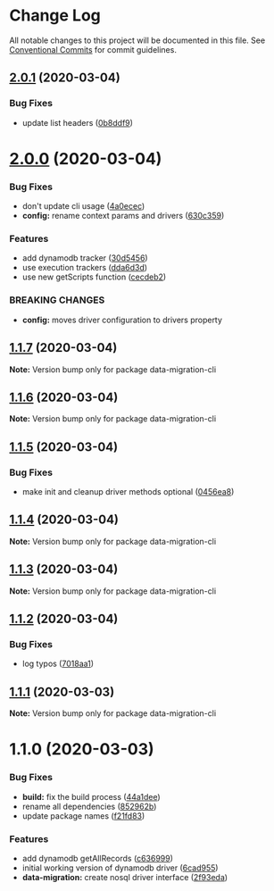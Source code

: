 # Change Log

All notable changes to this project will be documented in this file.
See [Conventional Commits](https://conventionalcommits.org) for commit guidelines.

## [2.0.1](https://github.com/theBenForce/data-migration/compare/data-migration-cli@2.0.0...data-migration-cli@2.0.1) (2020-03-04)


### Bug Fixes

* update list headers ([0b8ddf9](https://github.com/theBenForce/data-migration/commit/0b8ddf93951821b4e97e32f938ae9447a6e68e75))





# [2.0.0](https://github.com/theBenForce/data-migration/compare/data-migration-cli@1.1.7...data-migration-cli@2.0.0) (2020-03-04)


### Bug Fixes

* don't update cli usage ([4a0ecec](https://github.com/theBenForce/data-migration/commit/4a0ecec9149fd94df8de412bff2f8130c556c124))
* **config:** rename context params and drivers ([630c359](https://github.com/theBenForce/data-migration/commit/630c3597ebada4ef50a463a1bb7464f5959a8dac))


### Features

* add dynamodb tracker ([30d5456](https://github.com/theBenForce/data-migration/commit/30d54564ff40bf3731c8ccaf5f53dcfb78bb7339))
* use execution trackers ([dda6d3d](https://github.com/theBenForce/data-migration/commit/dda6d3d75c5b6e72d3e05c6c511005eeeafa0692))
* use new getScripts function ([cecdeb2](https://github.com/theBenForce/data-migration/commit/cecdeb21accca7dcf5f4b683f13d37bde1259c4a))


### BREAKING CHANGES

* **config:** moves driver configuration to drivers property





## [1.1.7](https://github.com/theBenForce/data-migration/compare/data-migration-cli@1.1.6...data-migration-cli@1.1.7) (2020-03-04)

**Note:** Version bump only for package data-migration-cli





## [1.1.6](https://github.com/theBenForce/data-migration/compare/data-migration-cli@1.1.5...data-migration-cli@1.1.6) (2020-03-04)

**Note:** Version bump only for package data-migration-cli





## [1.1.5](https://github.com/theBenForce/data-migration/compare/data-migration-cli@1.1.4...data-migration-cli@1.1.5) (2020-03-04)


### Bug Fixes

* make init and cleanup driver methods optional ([0456ea8](https://github.com/theBenForce/data-migration/commit/0456ea889fab04312adcf70dd983c8e623b1eaad))





## [1.1.4](https://github.com/theBenForce/data-migration/compare/data-migration-cli@1.1.3...data-migration-cli@1.1.4) (2020-03-04)

**Note:** Version bump only for package data-migration-cli





## [1.1.3](https://github.com/theBenForce/data-migration/compare/data-migration-cli@1.1.2...data-migration-cli@1.1.3) (2020-03-04)

**Note:** Version bump only for package data-migration-cli





## [1.1.2](https://github.com/theBenForce/data-migration/compare/data-migration-cli@1.1.1...data-migration-cli@1.1.2) (2020-03-04)


### Bug Fixes

* log typos ([7018aa1](https://github.com/theBenForce/data-migration/commit/7018aa10dd4e990165e90eb44694d528beed32b3))





## [1.1.1](https://github.com/theBenForce/data-migration/compare/data-migration-cli@1.1.0...data-migration-cli@1.1.1) (2020-03-03)

**Note:** Version bump only for package data-migration-cli





# 1.1.0 (2020-03-03)


### Bug Fixes

* **build:** fix the build process ([44a1dee](https://github.com/theBenForce/data-migration/commit/44a1dee9335b7d291ec7f82250c49836f80e8873))
* rename all dependencies ([852962b](https://github.com/theBenForce/data-migration/commit/852962b38478a0c9bcf3d9a356bdbbab7959e95f))
* update package names ([f21fd83](https://github.com/theBenForce/data-migration/commit/f21fd83710b0a282b0f1527f983ebf03b4e79050))


### Features

* add dynamodb getAllRecords ([c636999](https://github.com/theBenForce/data-migration/commit/c63699987063f2c8dcd68e88231c76347715056a))
* initial working version of dynamodb driver ([6cad955](https://github.com/theBenForce/data-migration/commit/6cad955c73e9e100fff99e54110fd20b7d38c335))
* **data-migration:** create nosql driver interface ([2f93eda](https://github.com/theBenForce/data-migration/commit/2f93edae8e5812e28fd998a876068e61b94b3df3))
